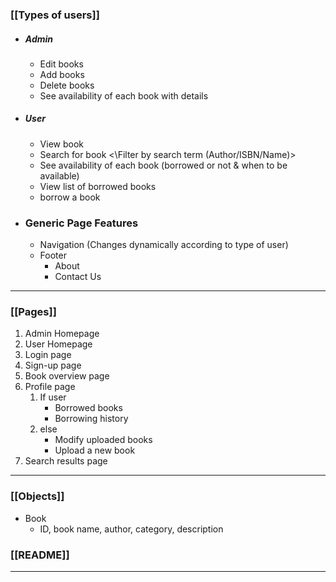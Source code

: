 ### [[Types of users]]
- ##### Admin
	- Edit books
	- Add books
	- Delete books
	- See availability of each book with details
- ##### User
	- View book
	- Search for book <\Filter by search term (Author/ISBN/Name)>
	- See availability of each book (borrowed or not & when to be available)
	- View list of borrowed books
	- borrow a book
- ### Generic Page Features
	- Navigation (Changes dynamically according to type of user)
	- Footer 
		- About
		- Contact Us 
---
### [[Pages]]
1. Admin Homepage
2. User Homepage
3. Login page
4. Sign-up page
5. Book overview page
6. Profile page
	1. If user
		- Borrowed books
		- Borrowing history
	 2. else
		 - Modify uploaded books
		 - Upload a new book
7. Search results page
---
### [[Objects]]
- Book
	- ID, book name, author, category, description
### [[README]]

--- 
